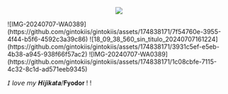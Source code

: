 <div align="center">

![](https://komarev.com/ghpvc/?username=gintokiis&color=b2d8fd&label=gintoki+kisses+me
)
  </div>
![IMG-20240707-WA0389](https://github.com/gintokiis/gintokiis/assets/174838171/7f54760e-3955-4f44-b5f6-4592c3a39c86)
![18_09_38_560_sin_titulo_20240707161224](https://github.com/gintokiis/gintokiis/assets/174838171/3931c5ef-e5eb-4b38-a945-938f66f57ac2)
![IMG-20240707-WA0389](https://github.com/gintokiis/gintokiis/assets/174838171/1c08cbfe-7115-4c32-8c1d-ad571eeb9345)

𝘐 𝘭𝘰𝘷𝘦 𝘮𝘺 𝑯𝒊𝒋𝒊𝒌𝒂𝒕𝒂/𝐅𝐲𝐨𝐝𝐨𝐫 ! !
